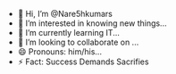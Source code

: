 - 👋 Hi, I’m @Nare5hkumars
- 👀 I’m interested in knowing new things...
- 🌱 I’m currently learning IT...
- 💞️ I’m looking to collaborate on ...
- 😄 Pronouns: him/his...
- ⚡ Fact: Success Demands Sacrifies  

<!---
Nare5hkumars/Nare5hkumars is a ✨ special ✨ repository because its `README.md` (this file) appears on your GitHub profile.
You can click the Preview link to take a look at your changes.
--->

